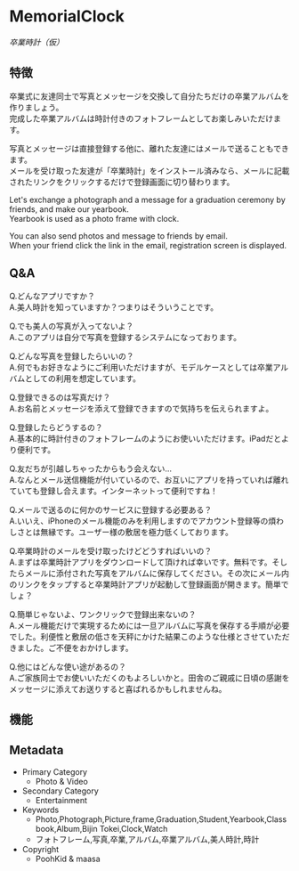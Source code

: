 # MemorialClock
*卒業時計（仮）*

## 特徴
卒業式に友達同士で写真とメッセージを交換して自分たちだけの卒業アルバムを作りましょう。  
完成した卒業アルバムは時計付きのフォトフレームとしてお楽しみいただけます。

写真とメッセージは直接登録する他に、離れた友達にはメールで送ることもできます。  
メールを受け取った友達が「卒業時計」をインストール済みなら、メールに記載されたリンクをクリックするだけで登録画面に切り替わります。

Let's exchange a photograph and a message for a graduation ceremony by friends, and make our yearbook.  
Yearbook is used as a photo frame with clock.

You can also send photos and message to friends by email.  
When your friend click the link in the email, registration screen is displayed.

## Q&A
Q.どんなアプリですか？  
A.美人時計を知っていますか？つまりはそういうことです。

Q.でも美人の写真が入ってないよ？  
A.このアプリは自分で写真を登録するシステムになっております。

Q.どんな写真を登録したらいいの？  
A.何でもお好きなようにご利用いただけますが、モデルケースとしては卒業アルバムとしての利用を想定しています。

Q.登録できるのは写真だけ？  
A.お名前とメッセージを添えて登録できますので気持ちを伝えられますよ。

Q.登録したらどうするの？  
A.基本的に時計付きのフォトフレームのようにお使いいただけます。iPadだとより便利です。

Q.友だちが引越しちゃったからもう会えない…  
A.なんとメール送信機能が付いているので、お互いにアプリを持っていれば離れていても登録し合えます。インターネットって便利ですね！

Q.メールで送るのに何かのサービスに登録する必要ある？  
A.いいえ、iPhoneのメール機能のみを利用しますのでアカウント登録等の煩わしさとは無縁です。ユーザー様の敷居を極力低くしております。

Q.卒業時計のメールを受け取ったけどどうすればいいの？  
A.まずは卒業時計アプリをダウンロードして頂ければ幸いです。無料です。そしたらメールに添付された写真をアルバムに保存してください。その次にメール内のリンクをタップすると卒業時計アプリが起動して登録画面が開きます。簡単でしょ？

Q.簡単じゃないよ、ワンクリックで登録出来ないの？  
A.メール機能だけで実現するためには一旦アルバムに写真を保存する手順が必要でした。利便性と敷居の低さを天秤にかけた結果このような仕様とさせていただきました。ご不便をおかけします。

Q.他にはどんな使い途があるの？  
A.ご家族同士でお使いいただくのもよろしいかと。田舎のご親戚に日頃の感謝をメッセージに添えてお送りすると喜ばれるかもしれませんね。

## 機能

## Metadata
+ Primary Category
    + Photo & Video
+ Secondary Category
    + Entertainment
+ Keywords
    + Photo,Photograph,Picture,frame,Graduation,Student,Yearbook,Classbook,Album,Bijin Tokei,Clock,Watch
    + フォトフレーム,写真,卒業,アルバム,卒業アルバム,美人時計,時計
+ Copyright
    + PoohKid & maasa